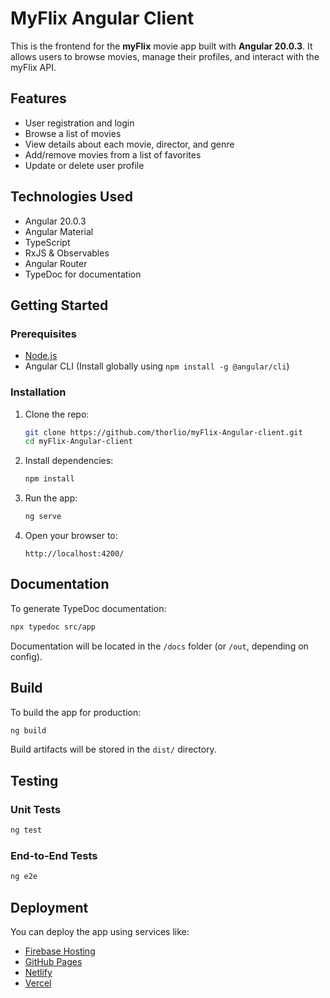 # MyFlix Angular Client

This is the frontend for the **myFlix** movie app built with **Angular 20.0.3**. It allows users to browse movies, manage their profiles, and interact with the myFlix API.

## Features

- User registration and login
- Browse a list of movies
- View details about each movie, director, and genre
- Add/remove movies from a list of favorites
- Update or delete user profile

## Technologies Used

- Angular 20.0.3
- Angular Material
- TypeScript
- RxJS & Observables
- Angular Router
- TypeDoc for documentation

## Getting Started

### Prerequisites

- [Node.js](https://nodejs.org/)
- Angular CLI (Install globally using `npm install -g @angular/cli`)

### Installation

1. Clone the repo:

   ```bash
   git clone https://github.com/thorlio/myFlix-Angular-client.git
   cd myFlix-Angular-client

   ```

2. Install dependencies:

   ```bash
   npm install
   ```

3. Run the app:

   ```bash
   ng serve
   ```

4. Open your browser to:
   ```
   http://localhost:4200/
   ```

## Documentation

To generate TypeDoc documentation:

```bash
npx typedoc src/app
```

Documentation will be located in the `/docs` folder (or `/out`, depending on config).

## Build

To build the app for production:

```bash
ng build
```

Build artifacts will be stored in the `dist/` directory.

## Testing

### Unit Tests

```bash
ng test
```

### End-to-End Tests

```bash
ng e2e
```

## Deployment

You can deploy the app using services like:

- [Firebase Hosting](https://firebase.google.com/docs/hosting)
- [GitHub Pages](https://angular.io/guide/deployment#deploy-to-github-pages)
- [Netlify](https://www.netlify.com/)
- [Vercel](https://vercel.com/)
